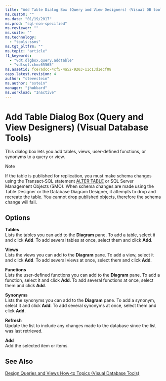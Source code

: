 ```yaml
---
title: "Add Table Dialog Box (Query and View Designers) (Visual DB tools) | Microsoft Docs"
ms.custom: ""
ms.date: "01/19/2017"
ms.prod: "sql-non-specified"
ms.reviewer: ""
ms.suite: ""
ms.technology: 
  - "tools-ssms"
ms.tgt_pltfrm: ""
ms.topic: "article"
f1_keywords: 
  - "vdt.dlgbox.query.addtable"
  - "vdtsql.chm:65565"
ms.assetid: fce7adcc-4cf5-4a52-9203-11c13d1ecf08
caps.latest.revision: 4
author: "stevestein"
ms.author: "sstein"
manager: "jhubbard"
ms.workload: "Inactive"
---
```

# Add Table Dialog Box (Query and View Designers) (Visual Database Tools)
This dialog box lets you add tables, views, user-defined functions, or synonyms to a query or view.  
  
> [!NOTE]  
> If the table is published for replication, you must make schema changes using the Transact-SQL statement [ALTER TABLE](http://msdn.microsoft.com/en-us/f1745145-182d-4301-a334-18f799d361d1) or SQL Server Management Objects (SMO). When schema changes are made using the Table Designer or the Database Diagram Designer, it attempts to drop and recreate the table. You cannot drop published objects, therefore the schema change will fail.  
  
## Options  
**Tables**  
Lists the tables you can add to the **Diagram** pane. To add a table, select it and click **Add**. To add several tables at once, select them and click **Add**.  
  
**Views**  
Lists the views you can add to the **Diagram** pane. To add a view, select it and click **Add**. To add several views at once, select them and click **Add**.  
  
**Functions**  
Lists the user-defined functions you can add to the **Diagram** pane. To add a function, select it and click **Add**. To add several functions at once, select them and click **Add**.  
  
**Synonyms**  
Lists the synonyms you can add to the **Diagram** pane. To add a synonym, select it and click **Add**. To add several synonyms at once, select them and click **Add**.  
  
**Refresh**  
Update the list to include any changes made to the database since the list was last retrieved.  
  
**Add**  
Add the selected item or items.  
  
## See Also  
[Design Queries and Views How-to Topics &#40;Visual Database Tools&#41;](../../ssms/visual-db-tools/design-queries-and-views-how-to-topics-visual-database-tools.md)  
  
